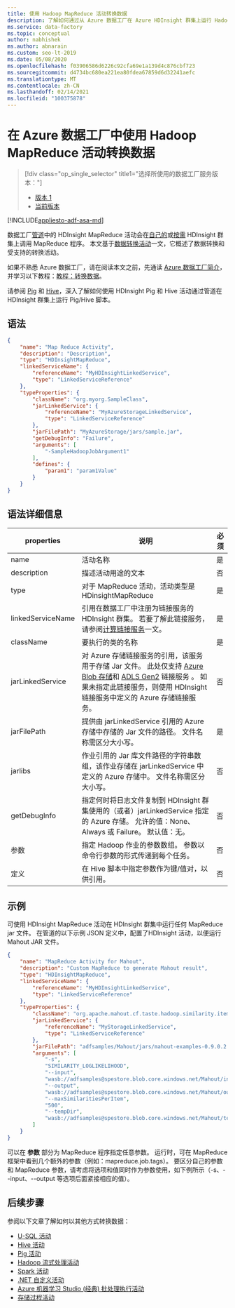 ```yaml
---
title: 使用 Hadoop MapReduce 活动转换数据
description: 了解如何通过从 Azure 数据工厂在 Azure HDInsight 群集上运行 Hadoop MapReduce 程序来处理数据。
ms.service: data-factory
ms.topic: conceptual
author: nabhishek
ms.author: abnarain
ms.custom: seo-lt-2019
ms.date: 05/08/2020
ms.openlocfilehash: f03906586d6226c92cfa69e1a139d4c876cbf723
ms.sourcegitcommit: d4734bc680ea221ea80fdea67859d6d32241aefc
ms.translationtype: MT
ms.contentlocale: zh-CN
ms.lasthandoff: 02/14/2021
ms.locfileid: "100375878"
---
```

# <a name="transform-data-using-hadoop-mapreduce-activity-in-azure-data-factory"></a>在 Azure 数据工厂中使用 Hadoop MapReduce 活动转换数据

> [!div class="op_single_selector" title1="选择所使用的数据工厂服务版本："]
> * [版本 1](v1/data-factory-map-reduce.md)
> * [当前版本](transform-data-using-hadoop-map-reduce.md)

[!INCLUDE[appliesto-adf-asa-md](includes/appliesto-adf-asa-md.md)]

数据工厂[管道](concepts-pipelines-activities.md)中的 HDInsight MapReduce 活动会在[自己的](compute-linked-services.md#azure-hdinsight-linked-service)或[按需](compute-linked-services.md#azure-hdinsight-on-demand-linked-service) HDInsight 群集上调用 MapReduce 程序。 本文基于[数据转换活动](transform-data.md)一文，它概述了数据转换和受支持的转换活动。

如果不熟悉 Azure 数据工厂，请在阅读本文之前，先通读 [Azure 数据工厂简介](introduction.md)，并学习以下教程：[教程：转换数据](tutorial-transform-data-spark-powershell.md)。

请参阅 [Pig](transform-data-using-hadoop-pig.md) 和 [Hive](transform-data-using-hadoop-hive.md)，深入了解如何使用 HDInsight Pig 和 Hive 活动通过管道在 HDInsight 群集上运行 Pig/Hive 脚本。

## <a name="syntax"></a>语法

```json
{
    "name": "Map Reduce Activity",
    "description": "Description",
    "type": "HDInsightMapReduce",
    "linkedServiceName": {
        "referenceName": "MyHDInsightLinkedService",
        "type": "LinkedServiceReference"
    },
    "typeProperties": {
        "className": "org.myorg.SampleClass",
        "jarLinkedService": {
            "referenceName": "MyAzureStorageLinkedService",
            "type": "LinkedServiceReference"
        },
        "jarFilePath": "MyAzureStorage/jars/sample.jar",
        "getDebugInfo": "Failure",
        "arguments": [
            "-SampleHadoopJobArgument1"
        ],
        "defines": {
            "param1": "param1Value"
        }
    }
}
```

## <a name="syntax-details"></a>语法详细信息

| properties          | 说明                              | 必须 |
| ----------------- | ---------------------------------------- | -------- |
| name              | 活动名称                     | 是      |
| description       | 描述活动用途的文本 | 否       |
| type              | 对于 MapReduce 活动，活动类型是 HDinsightMapReduce | 是      |
| linkedServiceName | 引用在数据工厂中注册为链接服务的 HDInsight 群集。 若要了解此链接服务，请参阅[计算链接服务](compute-linked-services.md)一文。 | 是      |
| className         | 要执行的类的名称         | 是      |
| jarLinkedService  | 对 Azure 存储链接服务的引用，该服务用于存储 Jar 文件。 此处仅支持 [Azure Blob 存储](./connector-azure-blob-storage.md)和 [ADLS Gen2](./connector-azure-data-lake-storage.md) 链接服务 。 如果未指定此链接服务，则使用 HDInsight 链接服务中定义的 Azure 存储链接服务。 | 否       |
| jarFilePath       | 提供由 jarLinkedService 引用的 Azure 存储中存储的 Jar 文件的路径。 文件名称需区分大小写。 | 是      |
| jarlibs           | 作业引用的 Jar 库文件路径的字符串数组，该作业存储在 jarLinkedService 中定义的 Azure 存储中。 文件名称需区分大小写。 | 否       |
| getDebugInfo      | 指定何时将日志文件复制到 HDInsight 群集使用的（或者）jarLinkedService 指定的 Azure 存储。 允许的值：None、Always 或 Failure。 默认值：无。 | 否       |
| 参数         | 指定 Hadoop 作业的参数数组。 参数以命令行参数的形式传递到每个任务。 | 否       |
| 定义           | 在 Hive 脚本中指定参数作为键/值对，以供引用。 | 否       |



## <a name="example"></a>示例
可使用 HDInsight MapReduce 活动在 HDInsight 群集中运行任何 MapReduce jar 文件。 在管道的以下示例 JSON 定义中，配置了HDInsight 活动，以便运行 Mahout JAR 文件。

```json
{
    "name": "MapReduce Activity for Mahout",
    "description": "Custom MapReduce to generate Mahout result",
    "type": "HDInsightMapReduce",
    "linkedServiceName": {
        "referenceName": "MyHDInsightLinkedService",
        "type": "LinkedServiceReference"
    },
    "typeProperties": {
        "className": "org.apache.mahout.cf.taste.hadoop.similarity.item.ItemSimilarityJob",
        "jarLinkedService": {
            "referenceName": "MyStorageLinkedService",
            "type": "LinkedServiceReference"
        },
        "jarFilePath": "adfsamples/Mahout/jars/mahout-examples-0.9.0.2.2.7.1-34.jar",
        "arguments": [
            "-s",
            "SIMILARITY_LOGLIKELIHOOD",
            "--input",
            "wasb://adfsamples@spestore.blob.core.windows.net/Mahout/input",
            "--output",
            "wasb://adfsamples@spestore.blob.core.windows.net/Mahout/output/",
            "--maxSimilaritiesPerItem",
            "500",
            "--tempDir",
            "wasb://adfsamples@spestore.blob.core.windows.net/Mahout/temp/mahout"
        ]
    }
}
```
可以在 **参数** 部分为 MapReduce 程序指定任意参数。 运行时，可在 MapReduce 框架中看到几个额外的参数（例如：mapreduce.job.tags）。 要区分自己的参数和 MapReduce 参数，请考虑将选项和值同时作为参数使用，如下例所示（-s、--input、--output 等选项后面紧接相应的值）。

## <a name="next-steps"></a>后续步骤
参阅以下文章了解如何以其他方式转换数据：

* [U-SQL 活动](transform-data-using-data-lake-analytics.md)
* [Hive 活动](transform-data-using-hadoop-hive.md)
* [Pig 活动](transform-data-using-hadoop-pig.md)
* [Hadoop 流式处理活动](transform-data-using-hadoop-streaming.md)
* [Spark 活动](transform-data-using-spark.md)
* [.NET 自定义活动](transform-data-using-dotnet-custom-activity.md)
* [Azure 机器学习 Studio (经典) 批处理执行活动](transform-data-using-machine-learning.md)
* [存储过程活动](transform-data-using-stored-procedure.md)